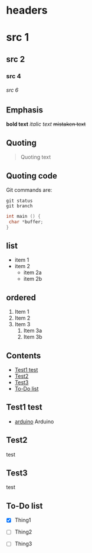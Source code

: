 # headers

# src 1
## src 2
### src 4
###### src 6

## Emphasis
**bold text**
_italic text_
~~mistaken text~~

## Quoting
> Quoting text

## Quoting code
Git commands are:
```
git status
git branch

```
```c++
int main () {
 char *buffer;
}
```
## list
* item 1
* item 2
	* item 2a
	* item 2b

## ordered
1. Item 1
1. Item 2
1. Item 3
	1. Item 3a
	1. Item 3b
## Contents
- [Test1 test](#Test1)
- [Test2](#Test3)
- [Test3](#Test3)
- [To-Do list](#To-Do)

## Test1 test
- [arduino](https://github.com/sergikSm/Arduino) Arduino
## Test2
test
## Test3
test
## To-Do list
- [x] Thing1
- [ ] Thing2
- [ ] Thing3

